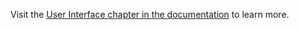 Visit
the [User Interface chapter in the documentation](https://flutter-maplibre.pages.dev/docs/ui)
to learn more.